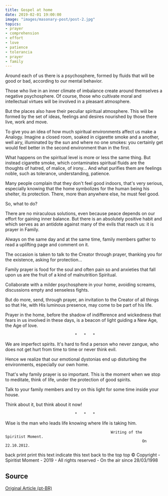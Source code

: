 ```yaml
---
title: Gospel at home
date: 2019-02-01 19:00:00
image: "images/masonary-post/post-2.jpg"
topics: 
- prayer
- comprehension
- effort
- love
- patience
- tolerancia
- prayer
- family
---
```


Around each of us there is a psychosphere, formed by fluids
that will be good or bad, according to our mental behavior.

Those who live in an inner climate of imbalance create around themselves a
negative psychosphere. Of course, those who cultivate moral and intellectual virtues
will be involved in a pleasant atmosphere.

But the places also have their peculiar spiritual atmosphere. This will be
formed by the set of ideas, feelings and desires nourished by those there
live, work and move.

To give you an idea of how much spiritual environments affect us make a
Analogy. Imagine a closed room, soaked in cigarette smoke and a
another, well airy, illuminated by the sun and where no one smokes: you certainly get
would feel better in the second environment than in the first.

What happens on the spiritual level is more or less the same thing. But instead
cigarette smoke, which contaminates spiritual fluids are the thoughts
of hatred, of malice, of irony... And what purifies them are feelings
noble, such as tolerance, understanding, patience.

Many people complain that they don't feel good indoors, that's
very serious, especially knowing that the home symbolizes for the human being his
shelter, its protection. There, more than anywhere else, he must
feel good.

So, what to do?

There are no miraculous solutions, even because peace depends on our effort
for gaining inner balance. But there is an absolutely positive habit and
which serves as an antidote against many of the evils that reach us: it is prayer in
Family.

Always on the same day and at the same time, family members gather to read a
uplifting page and comment on it.

The occasion is taken to talk to the Creator through prayer,
thanking you for the existence, asking for protection...

Family prayer is food for the soul and often pain so and
anxieties that fall upon us are the fruit of a kind of malnutrition
Spiritual.

Collaborate with a milder psychosphere in your home, avoiding screams, discussions
empty and senseless fights.

But do more, send, through prayer, an invitation to the Creator of all
things so that He, with His luminous presence, may come to be part of his life.

Prayer in the home, before the shadow of indifference and wickedness that fears in us
involved in these days, is a beacon of light guiding a New Age, the Age of love.

                                   *   *   *

We are imperfect spirits. It's hard to find a person who never
zangue, who does not get hurt from time to time or never think evil.

Hence we realize that our emotional dystonias end up disturbing the
environments, especially our own home.

That's why family prayer is so important. This is the moment when we stop to
meditate, think of life, under the protection of good spirits.

Talk to your family members and try on this light for some time
inside your house.

Think about it, but think about it now!

                                   *   *   *

Wise is the man who leads life knowing where life is taking him.



                                                   Writing of the Spiritist Moment.
                                                                 On 22.10.2012.

back print print this text indicate this text
back to the top top
© Copyright - Spiritist Moment - 2019 - All rights reserved - On the air
since 28/03/1998



## Source

[Original Article (pt-BR)](http://momento.com.br/pt/ler_texto.php?id=3626)
